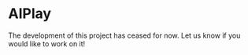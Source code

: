 # AIPlay

The development of this project has ceased for now. Let us know if you
would like to work on it!

